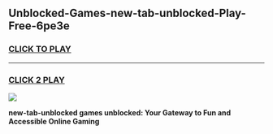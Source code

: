 
## Unblocked-Games-new-tab-unblocked-Play-Free-6pe3e
<h3>
<a href="https://premium76.site?title=new-tab-unblocked&ref=10A">CLICK TO PLAY</a></h3>
<hr>

<h3>
<a href="https://premium76.site?title=new-tab-unblocked&ref=10A">CLICK 2 PLAY</a>
  
</h3>

<a href="https://premium76.site?title=new-tab-unblocked&ref=10A"><img src="https://clearcache.store/games.png"></a>


**new-tab-unblocked games unblocked: Your Gateway to Fun and Accessible Online Gaming**
